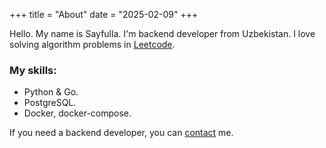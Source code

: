 +++
title = "About"
date = "2025-02-09"
+++

Hello. My name is Sayfulla. I'm backend developer from Uzbekistan. I love solving algorithm problems in [Leetcode](https://leetcode.com/thesayfulla/).

### My skills:
* Python & Go.
* PostgreSQL.
* Docker, docker-compose.

If you need a backend developer, you can [contact](https://t.me/thesayfulla) me.
